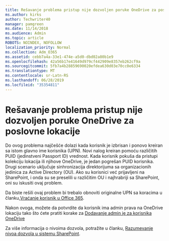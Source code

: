 ```yaml
---
title: Rešavanje problema pristup nije dozvoljen poruke OneDrive za poslovne lokacije
ms.author: kirks
author: Techwriter40
manager: pamgreen
ms.date: 11/14/2018
ms.audience: Admin
ms.topic: article
ROBOTS: NOINDEX, NOFOLLOW
localization_priority: Normal
ms.collection: Adm_O365
ms.assetid: cebb7a4a-33e1-474e-a5d0-dbd02a80b1e9
ms.openlocfilehash: 42a56b17e41649d979cf442909e8357eb262cf9a
ms.sourcegitcommit: 5fb7a4b28859690020efdea630d03e70cc0e6334
ms.translationtype: MT
ms.contentlocale: sr-Latn-RS
ms.lasthandoff: 06/28/2019
ms.locfileid: "35354811"
---
```

# <a name="troubleshooting-access-denied-messages-to-onedrive-for-business-sites"></a>Rešavanje problema pristup nije dozvoljen poruke OneDrive za poslovne lokacije

Do ovog problema najčešće dolazi kada korisnik je izbrisan i ponovo kreiran sa istom glavno ime korisnika (UPN). Novi nalog kreiran pomoću različitih PUID (jedinstveni Passport ID) vrednost. Kada korisnik pokuša da pristupi kolekciju lokacija ili njihove OneDrive, je jedan pogrešan PUID korisnika. Drugi scenario uključuje sinhronizacija direktorijuma sa organizacionih jedinica za Active Directory (OU). Ako su korisnici već prijavljeni na SharePoint, i onda su se preselili u različitim OU i najhrabriji sa SharePoint, oni su iskusiti ovaj problem.

Da biste rešili ovaj problem bi trebalo obnoviti originalne UPN sa koracima u članku,[Vraćanje korisnik u Office 365](https://docs.microsoft.com/office365/admin/add-users/restore-user?view=o365-worldwide).

Nakon ovoga, možete da potvrdite da korisnik ima admin prava na OneDrive lokaciju tako što ćete pratiti korake za [Dodavanje admin je za korisnika OneDrive](https://docs.microsoft.com/sharepoint/manage-user-profiles?redirectSourcePath=%252fen-us%252farticle%252fmanage-user-profiles-in-the-sharepoint-admin-center-494bec9c-6654-41f0-920f-f7f937ea9723#add-and-remove-admins-for-a-users-onedrive)

Za više informacija o nivoima dozvola, potražite u članku, [Razumevanje nivoa dozvola u sistemu SharePoint](https://docs.microsoft.com/sharepoint/understanding-permission-levels).
